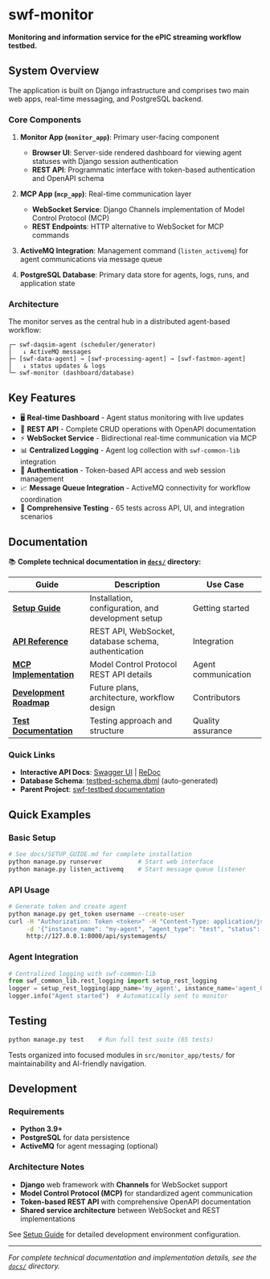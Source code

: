 # swf-monitor

**Monitoring and information service for the ePIC streaming workflow testbed.**

## System Overview

The application is built on Django infrastructure and comprises two main web apps, real-time messaging, and PostgreSQL backend.

### Core Components

1. **Monitor App (`monitor_app`)**: Primary user-facing component
   * **Browser UI**: Server-side rendered dashboard for viewing agent statuses with Django session authentication
   * **REST API**: Programmatic interface with token-based authentication and OpenAPI schema

2. **MCP App (`mcp_app`)**: Real-time communication layer
   * **WebSocket Service**: Django Channels implementation of Model Control Protocol (MCP)
   * **REST Endpoints**: HTTP alternative to WebSocket for MCP commands

3. **ActiveMQ Integration**: Management command (`listen_activemq`) for agent communications via message queue

4. **PostgreSQL Database**: Primary data store for agents, logs, runs, and application state

### Architecture

The monitor serves as the central hub in a distributed agent-based workflow:

```
┌─ swf-daqsim-agent (scheduler/generator)
│   ↓ ActiveMQ messages  
├─ [swf-data-agent] → [swf-processing-agent] → [swf-fastmon-agent]
│   ↓ status updates & logs
└─ swf-monitor (dashboard/database)
```

## Key Features

- 🖥️ **Real-time Dashboard** - Agent status monitoring with live updates
- 🔗 **REST API** - Complete CRUD operations with OpenAPI documentation  
- ⚡ **WebSocket Service** - Bidirectional real-time communication via MCP
- 📊 **Centralized Logging** - Agent log collection with `swf-common-lib` integration
- 🔐 **Authentication** - Token-based API access and web session management
- 📈 **Message Queue Integration** - ActiveMQ connectivity for workflow coordination
- 🧪 **Comprehensive Testing** - 65 tests across API, UI, and integration scenarios

## Documentation

📚 **Complete technical documentation in [`docs/`](docs/) directory:**

| Guide | Description | Use Case |
|-------|-------------|----------|
| **[Setup Guide](docs/SETUP_GUIDE.md)** | Installation, configuration, and development setup | Getting started |
| **[API Reference](docs/API_REFERENCE.md)** | REST API, WebSocket, database schema, authentication | Integration |
| **[MCP Implementation](docs/MCP_REST_IMPLEMENTATION.md)** | Model Control Protocol REST API details | Agent communication |
| **[Development Roadmap](docs/DEVELOPMENT_ROADMAP.md)** | Future plans, architecture, workflow design | Contributors |
| **[Test Documentation](docs/TEST_REFACTORING_REPORT.md)** | Testing approach and structure | Quality assurance |

### Quick Links
- **Interactive API Docs**: [Swagger UI](http://127.0.0.1:8000/api/schema/swagger-ui/) | [ReDoc](http://127.0.0.1:8000/api/schema/redoc/)
- **Database Schema**: [testbed-schema.dbml](testbed-schema.dbml) (auto-generated)
- **Parent Project**: [swf-testbed documentation](../swf-testbed/README.md)

## Quick Examples

### Basic Setup
```bash
# See docs/SETUP_GUIDE.md for complete installation
python manage.py runserver          # Start web interface  
python manage.py listen_activemq    # Start message queue listener
```

### API Usage
```bash
# Generate token and create agent
python manage.py get_token username --create-user
curl -H "Authorization: Token <token>" -H "Content-Type: application/json" \
     -d '{"instance_name": "my-agent", "agent_type": "test", "status": "OK"}' \
     http://127.0.0.1:8000/api/systemagents/
```

### Agent Integration
```python
# Centralized logging with swf-common-lib
from swf_common_lib.rest_logging import setup_rest_logging
logger = setup_rest_logging(app_name='my_agent', instance_name='agent_001')
logger.info("Agent started")  # Automatically sent to monitor
```

## Testing

```bash
python manage.py test    # Run full test suite (65 tests)
```

Tests organized into focused modules in `src/monitor_app/tests/` for maintainability and AI-friendly navigation.

## Development

### Requirements
- **Python 3.9+** 
- **PostgreSQL** for data persistence
- **ActiveMQ** for agent messaging (optional)

### Architecture Notes
- **Django** web framework with **Channels** for WebSocket support
- **Model Control Protocol (MCP)** for standardized agent communication
- **Token-based REST API** with comprehensive OpenAPI documentation
- **Shared service architecture** between WebSocket and REST implementations

See [Setup Guide](docs/SETUP_GUIDE.md) for detailed development environment configuration.

---

*For complete technical documentation and implementation details, see the [`docs/`](docs/) directory.*